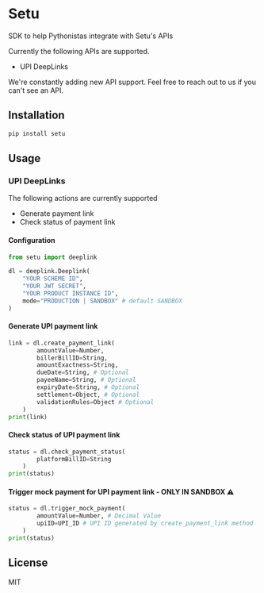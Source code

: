 # Setu

SDK to help Pythonistas integrate with Setu's APIs

Currently the following APIs are supported.

-   UPI DeepLinks

We're constantly adding new API support. Feel free to reach out to us if you
can't see an API.

## Installation

```bash
pip install setu
```

## Usage

### UPI DeepLinks

The following actions are currently supported

-   Generate payment link
-   Check status of payment link

#### Configuration

```python
from setu import deeplink

dl = deeplink.Deeplink(
    "YOUR SCHEME ID",
    "YOUR JWT SECRET",
    "YOUR PRODUCT INSTANCE ID",
    mode="PRODUCTION | SANDBOX" # default SANDBOX
)
```

#### Generate UPI payment link

```python
link = dl.create_payment_link(
        amountValue=Number,
        billerBillID=String,
        amountExactness=String,
        dueDate=String, # Optional
        payeeName=String, # Optional
        expiryDate=String, # Optional
        settlement=Object, # Optional
        validationRules=Object # Optional
    )
print(link)
```

#### Check status of UPI payment link

```python
status = dl.check_payment_status(
        platformBillID=String
    )
print(status)
```

#### Trigger mock payment for UPI payment link - ONLY IN SANDBOX ⚠️

```python
status = dl.trigger_mock_payment(
        amountValue=Number, # Decimal Value
        upiID=UPI_ID # UPI ID generated by create_payment_link method
    )
print(status)
```

## License

MIT

